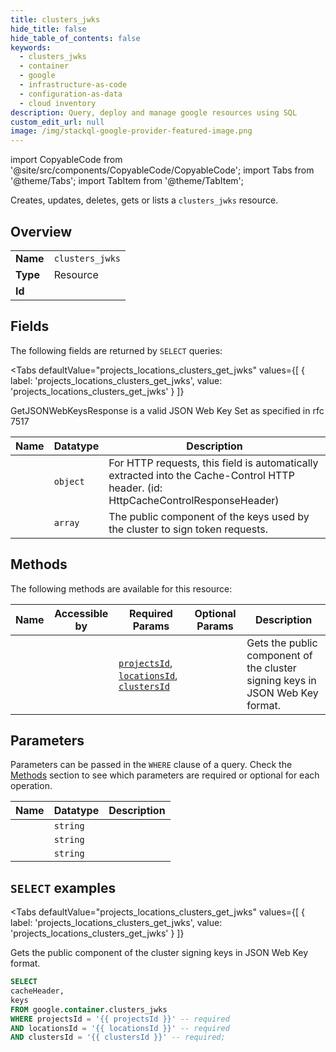 ```yaml
--- 
title: clusters_jwks
hide_title: false
hide_table_of_contents: false
keywords:
  - clusters_jwks
  - container
  - google
  - infrastructure-as-code
  - configuration-as-data
  - cloud inventory
description: Query, deploy and manage google resources using SQL
custom_edit_url: null
image: /img/stackql-google-provider-featured-image.png
---
```


import CopyableCode from '@site/src/components/CopyableCode/CopyableCode';
import Tabs from '@theme/Tabs';
import TabItem from '@theme/TabItem';

Creates, updates, deletes, gets or lists a <code>clusters_jwks</code> resource.

## Overview
<table><tbody>
<tr><td><b>Name</b></td><td><code>clusters_jwks</code></td></tr>
<tr><td><b>Type</b></td><td>Resource</td></tr>
<tr><td><b>Id</b></td><td><CopyableCode code="google.container.clusters_jwks" /></td></tr>
</tbody></table>

## Fields

The following fields are returned by `SELECT` queries:

<Tabs
    defaultValue="projects_locations_clusters_get_jwks"
    values={[
        { label: 'projects_locations_clusters_get_jwks', value: 'projects_locations_clusters_get_jwks' }
    ]}
>
<TabItem value="projects_locations_clusters_get_jwks">

GetJSONWebKeysResponse is a valid JSON Web Key Set as specified in rfc 7517

<table>
<thead>
    <tr>
    <th>Name</th>
    <th>Datatype</th>
    <th>Description</th>
    </tr>
</thead>
<tbody>
<tr>
    <td><CopyableCode code="cacheHeader" /></td>
    <td><code>object</code></td>
    <td>For HTTP requests, this field is automatically extracted into the Cache-Control HTTP header. (id: HttpCacheControlResponseHeader)</td>
</tr>
<tr>
    <td><CopyableCode code="keys" /></td>
    <td><code>array</code></td>
    <td>The public component of the keys used by the cluster to sign token requests.</td>
</tr>
</tbody>
</table>
</TabItem>
</Tabs>

## Methods

The following methods are available for this resource:

<table>
<thead>
    <tr>
    <th>Name</th>
    <th>Accessible by</th>
    <th>Required Params</th>
    <th>Optional Params</th>
    <th>Description</th>
    </tr>
</thead>
<tbody>
<tr>
    <td><a href="#projects_locations_clusters_get_jwks"><CopyableCode code="projects_locations_clusters_get_jwks" /></a></td>
    <td><CopyableCode code="select" /></td>
    <td><a href="#parameter-projectsId"><code>projectsId</code></a>, <a href="#parameter-locationsId"><code>locationsId</code></a>, <a href="#parameter-clustersId"><code>clustersId</code></a></td>
    <td></td>
    <td>Gets the public component of the cluster signing keys in JSON Web Key format.</td>
</tr>
</tbody>
</table>

## Parameters

Parameters can be passed in the `WHERE` clause of a query. Check the [Methods](#methods) section to see which parameters are required or optional for each operation.

<table>
<thead>
    <tr>
    <th>Name</th>
    <th>Datatype</th>
    <th>Description</th>
    </tr>
</thead>
<tbody>
<tr id="parameter-clustersId">
    <td><CopyableCode code="clustersId" /></td>
    <td><code>string</code></td>
    <td></td>
</tr>
<tr id="parameter-locationsId">
    <td><CopyableCode code="locationsId" /></td>
    <td><code>string</code></td>
    <td></td>
</tr>
<tr id="parameter-projectsId">
    <td><CopyableCode code="projectsId" /></td>
    <td><code>string</code></td>
    <td></td>
</tr>
</tbody>
</table>

## `SELECT` examples

<Tabs
    defaultValue="projects_locations_clusters_get_jwks"
    values={[
        { label: 'projects_locations_clusters_get_jwks', value: 'projects_locations_clusters_get_jwks' }
    ]}
>
<TabItem value="projects_locations_clusters_get_jwks">

Gets the public component of the cluster signing keys in JSON Web Key format.

```sql
SELECT
cacheHeader,
keys
FROM google.container.clusters_jwks
WHERE projectsId = '{{ projectsId }}' -- required
AND locationsId = '{{ locationsId }}' -- required
AND clustersId = '{{ clustersId }}' -- required;
```
</TabItem>
</Tabs>
